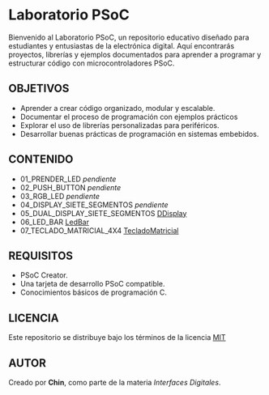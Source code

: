# Laboratorio PSoC
Bienvenido al Laboratorio PSoC, un repositorio educativo diseñado para estudiantes y entusiastas de la electrónica digital. Aquí encontrarás proyectos, librerías y ejemplos documentados para aprender a programar y estructurar código con microcontroladores PSoC.

## OBJETIVOS
- Aprender a crear código organizado, modular y escalable.
- Documentar el proceso de programación con ejemplos prácticos
- Explorar el uso de librerías personalizadas para periféricos.
- Desarrollar buenas prácticas de programación en sistemas embebidos.

## CONTENIDO
- 01_PRENDER_LED *pendiente*
- 02_PUSH_BUTTON *pendiente*
- 03_RGB_LED *pendiente*
- 04_DISPLAY_SIETE_SEGMENTOS *pendiente*
- 05_DUAL_DISPLAY_SIETE_SEGMENTOS [DDisplay](05_DUAL_DISPLAY_SIETE_SEGMENTOS)
- 06_LED_BAR [LedBar](06_LED_BAR)
- 07_TECLADO_MATRICIAL_4X4 [TecladoMatricial](07_TECLADO_MATRICIAL_4X4)

## REQUISITOS
- PSoC Creator.
- Una tarjeta de desarrollo PSoC compatible.
- Conocimientos básicos de programación C.

## LICENCIA
Este repositorio se distribuye bajo los términos de la licencia [MIT](LICENSE)

## AUTOR
Creado por **Chin**, como parte de la materia *Interfaces Digitales*.

